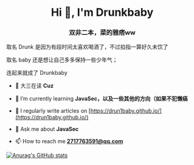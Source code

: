 <h1 align="center">Hi 👋, I'm Drunkbaby</h1>
<h3 align="center">双非二本，菜的雅痞ww</h3>

取名 Drunk 是因为有段时间太喜欢喝酒了，不过掐指一算好久未饮了
</br>

取名 baby 还是想让自己多多保持一些少年气；
</br>

连起来就成了 Drunkbaby

- 🔭 大三在读 **Cuz**

- 🌱 I’m currently learning **JavaSec，以及一些其他的方向（如果不犯懒癌**

- 📝 I regularly write articles on [https://drun1baby.github.io/](https://drun1baby.github.io/)

- 💬 Ask me about **JavaSec**

- 📫 How to reach me **2717763591@qq.com**


[![Anurag's GitHub stats](https://github-readme-stats.vercel.app/api?username=Drun1baby)](https://github.com/anuraghazra/github-readme-stats)
